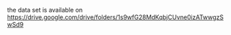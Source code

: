 the data set is available on  https://drive.google.com/drive/folders/1s9wfG28MdKqbjCUvne0izATwwgzSwSd9 

